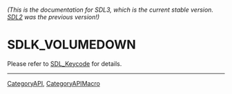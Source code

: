 ###### (This is the documentation for SDL3, which is the current stable version. [SDL2](https://wiki.libsdl.org/SDL2/) was the previous version!)
# SDLK_VOLUMEDOWN

Please refer to [SDL_Keycode](SDL_Keycode) for details.

----
[CategoryAPI](CategoryAPI), [CategoryAPIMacro](CategoryAPIMacro)

